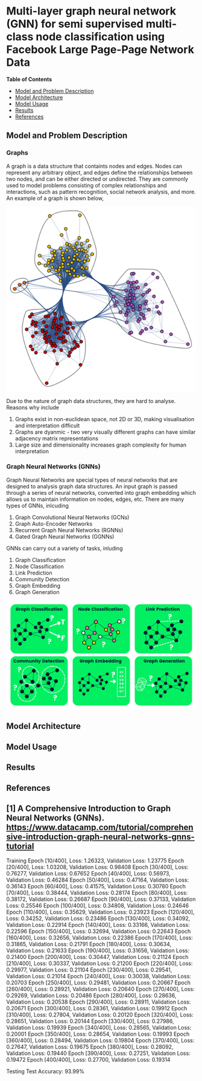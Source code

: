 #  Multi-layer graph neural network (GNN) for semi supervised multi-class node classification using Facebook Large Page-Page Network Data

**Table of Contents**
- [Model and Problem Description](#model-and-problem-description)
- [Model Architecture](#model-architecture)
- [Model Usage](#model-usage)
- [Results](#results)
- [References](#references)

## Model and Problem Description
### Graphs
A graph is a data structure that containts nodes and edges. Nodes can represent any arbitrary object, and edges define the relationships between two nodes, and can be either directed or undirected. They are commonly used to model problems consisting of complex relationships and interactions, such as pattern recognition, social network analysis, and more. An example of a graph is shown below,

![Graph Example](assets/graphexample.png)

Due to the nature of graph data structures, they are hard to analyse. Reasons why include
  1. Graphs exist in non-euclidean space, not 2D or 3D, making visualisation and interpretation difficult
  2. Graphs are dyanmic - two very visually different graphs can have similar adjacency matrix representations
  3. Large size and dimensionality increases graph complexity for human interpretation

### Graph Neural Networks (GNNs)
Graph Neural Networks are special types of neural networks that are designed to analysis graph data structures. An input graph is passed through a series of neural networks, converted into graph embedding which allows us to maintain information on nodes, edges, etc. There are many types of GNNs, inlcuding
  1. Graph Convolutional Neural Networks (GCNs)
  2. Graph Auto-Encoder Networks
  3. Recurrent Graph Neural Networks (RGNNs)
  4. Gated Graph Neural Networks (GGNNs)

GNNs can carry out a variety of tasks, inluding
  1. Graph Classification
  2. Node Classification
  3. Link Prediction
  4. Community Detection
  5. Graph Embedding
  6. Graph Generation

![GNN Uses](assets/GNNuses.png)

## Model Architecture

## Model Usage

## Results

## References
[1] A Comprehensive Introduction to Graph Neural Networks (GNNs). https://www.datacamp.com/tutorial/comprehensive-introduction-graph-neural-networks-gnns-tutorial
----------------------------------------------------------------------------------------------------------------------------------------------------------------------------------------------------------------------
Training
Epoch [10/400], Loss: 1.26323, Validation Loss: 1.23775
Epoch [20/400], Loss: 1.03208, Validation Loss: 0.98408
Epoch [30/400], Loss: 0.76277, Validation Loss: 0.67652
Epoch [40/400], Loss: 0.56973, Validation Loss: 0.46284
Epoch [50/400], Loss: 0.47164, Validation Loss: 0.36143
Epoch [60/400], Loss: 0.41575, Validation Loss: 0.30780
Epoch [70/400], Loss: 0.38444, Validation Loss: 0.28174
Epoch [80/400], Loss: 0.38172, Validation Loss: 0.26687
Epoch [90/400], Loss: 0.37133, Validation Loss: 0.25546
Epoch [100/400], Loss: 0.34808, Validation Loss: 0.24646
Epoch [110/400], Loss: 0.35629, Validation Loss: 0.23923
Epoch [120/400], Loss: 0.34252, Validation Loss: 0.23486
Epoch [130/400], Loss: 0.34092, Validation Loss: 0.22914
Epoch [140/400], Loss: 0.33166, Validation Loss: 0.22596
Epoch [150/400], Loss: 0.32694, Validation Loss: 0.22643
Epoch [160/400], Loss: 0.32656, Validation Loss: 0.22386
Epoch [170/400], Loss: 0.31865, Validation Loss: 0.21791
Epoch [180/400], Loss: 0.30634, Validation Loss: 0.21633
Epoch [190/400], Loss: 0.31656, Validation Loss: 0.21400
Epoch [200/400], Loss: 0.30447, Validation Loss: 0.21124
Epoch [210/400], Loss: 0.30337, Validation Loss: 0.21200
Epoch [220/400], Loss: 0.29977, Validation Loss: 0.21104
Epoch [230/400], Loss: 0.29541, Validation Loss: 0.21014
Epoch [240/400], Loss: 0.30038, Validation Loss: 0.20703
Epoch [250/400], Loss: 0.29481, Validation Loss: 0.20667
Epoch [260/400], Loss: 0.28921, Validation Loss: 0.20640
Epoch [270/400], Loss: 0.29269, Validation Loss: 0.20486
Epoch [280/400], Loss: 0.28636, Validation Loss: 0.20538
Epoch [290/400], Loss: 0.28911, Validation Loss: 0.20671
Epoch [300/400], Loss: 0.28361, Validation Loss: 0.19912
Epoch [310/400], Loss: 0.27804, Validation Loss: 0.20120
Epoch [320/400], Loss: 0.28651, Validation Loss: 0.20144
Epoch [330/400], Loss: 0.27986, Validation Loss: 0.19939
Epoch [340/400], Loss: 0.28565, Validation Loss: 0.20001
Epoch [350/400], Loss: 0.28654, Validation Loss: 0.19993
Epoch [360/400], Loss: 0.28494, Validation Loss: 0.19804
Epoch [370/400], Loss: 0.27647, Validation Loss: 0.19675
Epoch [380/400], Loss: 0.28092, Validation Loss: 0.19440
Epoch [390/400], Loss: 0.27251, Validation Loss: 0.19472
Epoch [400/400], Loss: 0.27700, Validation Loss: 0.19314

Testing
Test Accuracy: 93.99%
